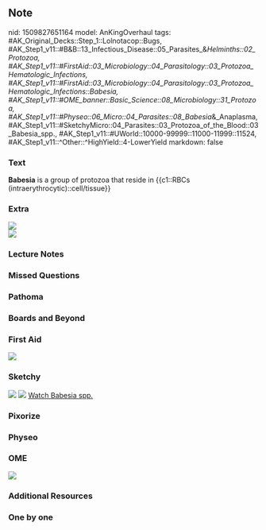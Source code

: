 ## Note
nid: 1509827651164
model: AnKingOverhaul
tags: #AK_Original_Decks::Step_1::Lolnotacop::Bugs, #AK_Step1_v11::#B&B::13_Infectious_Disease::05_Parasites_&_Helminths::02_Protozoa, #AK_Step1_v11::#FirstAid::03_Microbiology::04_Parasitology::03_Protozoa_Hematologic_Infections, #AK_Step1_v11::#FirstAid::03_Microbiology::04_Parasitology::03_Protozoa_Hematologic_Infections::Babesia, #AK_Step1_v11::#OME_banner::Basic_Science::08_Microbiology::31_Protozoa, #AK_Step1_v11::#Physeo::06_Micro::04_Parasites::08_Babesia_&_Anaplasma, #AK_Step1_v11::#SketchyMicro::04_Parasites::03_Protozoa_of_the_Blood::03_Babesia_spp., #AK_Step1_v11::#UWorld::10000-99999::11000-11999::11524, #AK_Step1_v11::^Other::^HighYield::4-LowerYield
markdown: false

### Text
<b>Babesia</b> is a group of protozoa that reside in {{c1::RBCs
(intraerythrocytic)::cell/tissue}}

### Extra
<div><img src="paste-30979599106261.jpg"></div><img src=
"paste-30739080937950.jpg">

### Lecture Notes


### Missed Questions


### Pathoma


### Boards and Beyond


### First Aid
<img src="tmp6qmjdzjg.png">

### Sketchy
<img src="Screen%20Shot%202019-10-29%20at%208.20.26%20AM.png">
<img src="Screen%20Shot%202019-10-29%20at%208.20.33%20AM.png">
<a href=
"https://dashboard.sketchy.com/study/medical/courses/medical-microbiology/units/medical-microbiology-parasites/videos/medical-microbiology-parasites-protozoa-of-the-blood-babesia-spp?utm_source=anki&utm_medium=partnership&utm_campaign=february_update&utm_content=medical">
Watch Babesia spp.</a>

### Pixorize


### Physeo


### OME
<div class="ome-widget">
  <a href=
  "https://onlinemeded.org/spa/microbiology/protozoa/acquire?ref=anki">
  <img src="_OME_AnkiFlashcards_Lesson_6.png"></a>
</div>

### Additional Resources


### One by one

